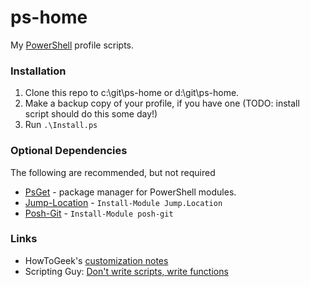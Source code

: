 # ps-home #

My [PowerShell](https://technet.microsoft.com/en-us/library/bb978526.aspx) profile scripts.


### Installation ###

1. Clone this repo to c:\git\ps-home or d:\git\ps-home.
2. Make a backup copy of your profile, if you have one (TODO: install script should do this some day!)
3. Run `.\Install.ps` 


### Optional Dependencies ###

The following are recommended, but not required

* [PsGet](http://psget.net/) - package manager for PowerShell modules.
* [Jump-Location](https://github.com/tkellogg/Jump-Location) - `Install-Module Jump.Location`
* [Posh-Git](https://github.com/dahlbyk/posh-git) - `Install-Module posh-git`


### Links ###

* HowToGeek's [customization notes](http://www.howtogeek.com/50236/customizing-your-powershell-profile/)
* Scripting Guy: [Don't write scripts, write functions](http://blogs.technet.com/b/heyscriptingguy/archive/2011/06/26/don-t-write-scripts-write-powershell-functions.aspx)

